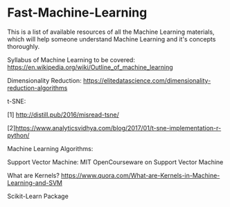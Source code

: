 # Fast-Machine-Learning
This is a list of available resources of all the Machine Learning materials, which will help someone understand Machine Learning and it's concepts thoroughly.

Syllabus of Machine Learning to be covered: https://en.wikipedia.org/wiki/Outline_of_machine_learning


Dimensionality Reduction: https://elitedatascience.com/dimensionality-reduction-algorithms

t-SNE:

[1] http://distill.pub/2016/misread-tsne/

[2]https://www.analyticsvidhya.com/blog/2017/01/t-sne-implementation-r-python/


Machine Learning Algorithms:

Support Vector Machine:
MIT OpenCourseware on Support Vector Machine

What are Kernels? https://www.quora.com/What-are-Kernels-in-Machine-Learning-and-SVM

Scikit-Learn Package
